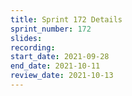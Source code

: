 ```yaml
---
title: Sprint 172 Details
sprint_number: 172
slides:
recording:
start_date: 2021-09-28
end_date: 2021-10-11
review_date: 2021-10-13
---
```

